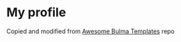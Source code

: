# My profile
Copied and modified from [Awesome Bulma Templates](https://github.com/aldi/awesome-bulma-templates) repo

